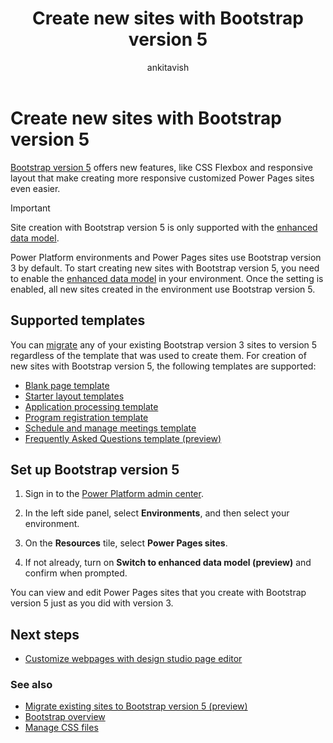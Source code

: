 ﻿---
title: Create new sites with Bootstrap version 5
description: Learn how to enable Bootstrap version 5 in your environment to take advantage of new features and updates that make creating responsive, customized Power Pages sites even easier.
ms.topic: how-to
ms.date: 06/25/2024
author: ankitavish
ms.author: avishwakarma
ms.reviewer: dmartens
contributors:
  - DanaMartens
ms.custom:
  - ai-gen-docs-bap
  - ai-gen-desc
  - ai-seo-date:11/16/2023
  - bap-template
---

# Create new sites with Bootstrap version 5

[Bootstrap version 5](https://getbootstrap.com/docs/5.0/getting-started/introduction/) offers new features, like CSS Flexbox and responsive layout that make creating more responsive customized Power Pages sites even easier.

> [!IMPORTANT]
>
> Site creation with Bootstrap version 5 is only supported with the [enhanced data model](../admin/enhanced-data-model.md).

Power Platform environments and Power Pages sites use Bootstrap version 3 by default. To start creating new sites with Bootstrap version 5, you need to enable the [enhanced data model](../admin/enhanced-data-model.md) in your environment. Once the setting is enabled, all new sites created in the environment use Bootstrap version 5.

## Supported templates

You can [migrate](migrate-bootstrap.md) any of your existing Bootstrap version 3 sites to version 5 regardless of the template that was used to create them. For creation of new sites with Bootstrap version 5, the following templates are supported:

- [Blank page template](../templates/blank.md)
- [Starter layout templates](../templates/starter-layout.md)
- [Application processing template](../templates/building-permit.md)
- [Program registration template](../templates/after-school.md)
- [Schedule and manage meetings template](../templates/book-a-meeting.md)
- [Frequently Asked Questions template (preview)](../templates/frequently-asked-questions.md)

## Set up Bootstrap version 5

1. Sign in to the [Power Platform admin center](https://admin.powerplatform.microsoft.com/).

1. In the left side panel, select **Environments**, and then select your environment.

1. On the **Resources** tile, select **Power Pages sites**.

1. If not already, turn on **Switch to enhanced data model (preview)** and confirm when prompted.

You can view and edit Power Pages sites that you create with Bootstrap version 5 just as you did with version 3.

## Next steps

- [Customize webpages with design studio page editor](../getting-started/customize-pages.md)

### See also

- [Migrate existing sites to Bootstrap version 5 (preview)](migrate-bootstrap.md)
- [Bootstrap overview](bootstrap-overview.md)
- [Manage CSS files](manage-css.md)
